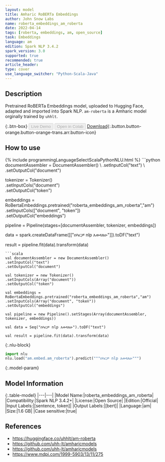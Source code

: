 ```yaml
---
layout: model
title: Amharic RoBERTa Embeddings
author: John Snow Labs
name: roberta_embeddings_am_roberta
date: 2022-04-14
tags: [roberta, embeddings, am, open_source]
task: Embeddings
language: am
edition: Spark NLP 3.4.2
spark_version: 3.0
supported: true
recommended: true
article_header:
type: cover
use_language_switcher: "Python-Scala-Java"
---
```


## Description

Pretrained RoBERTa Embeddings model, uploaded to Hugging Face, adapted and imported into Spark NLP. `am-roberta` is a Amharic model orginally trained by `uhhlt`.

{:.btn-box}
<button class="button button-orange" disabled>Live Demo</button>
<button class="button button-orange" disabled>Open in Colab</button>
[Download](https://s3.amazonaws.com/auxdata.johnsnowlabs.com/public/models/roberta_embeddings_am_roberta_am_3.4.2_3.0_1649949250060.zip){:.button.button-orange.button-orange-trans.arr.button-icon}

## How to use



<div class="tabs-box" markdown="1">
{% include programmingLanguageSelectScalaPythonNLU.html %}
```python
documentAssembler = DocumentAssembler() \
.setInputCol("text") \
.setOutputCol("document")

tokenizer = Tokenizer() \
.setInputCols("document") \
.setOutputCol("token")

embeddings = RoBertaEmbeddings.pretrained("roberta_embeddings_am_roberta","am") \
.setInputCols(["document", "token"]) \
.setOutputCol("embeddings")

pipeline = Pipeline(stages=[documentAssembler, tokenizer, embeddings])

data = spark.createDataFrame([["ስካርቻ nlp እወዳለሁ"]]).toDF("text")

result = pipeline.fit(data).transform(data)
```
```scala
val documentAssembler = new DocumentAssembler() 
.setInputCol("text") 
.setOutputCol("document")

val tokenizer = new Tokenizer() 
.setInputCols(Array("document"))
.setOutputCol("token")

val embeddings = RoBertaEmbeddings.pretrained("roberta_embeddings_am_roberta","am") 
.setInputCols(Array("document", "token")) 
.setOutputCol("embeddings")

val pipeline = new Pipeline().setStages(Array(documentAssembler, tokenizer, embeddings))

val data = Seq("ስካርቻ nlp እወዳለሁ").toDF("text")

val result = pipeline.fit(data).transform(data)
```


{:.nlu-block}
```python
import nlu
nlu.load("am.embed.am_roberta").predict("""ስካርቻ nlp እወዳለሁ""")
```

</div>

{:.model-param}
## Model Information

{:.table-model}
|---|---|
|Model Name:|roberta_embeddings_am_roberta|
|Compatibility:|Spark NLP 3.4.2+|
|License:|Open Source|
|Edition:|Official|
|Input Labels:|[sentence, token]|
|Output Labels:|[bert]|
|Language:|am|
|Size:|1.6 GB|
|Case sensitive:|true|

## References

- https://huggingface.co/uhhlt/am-roberta
- https://github.com/uhh-lt/amharicmodels
- https://github.com/uhh-lt/amharicmodels
- https://www.mdpi.com/1999-5903/13/11/275
